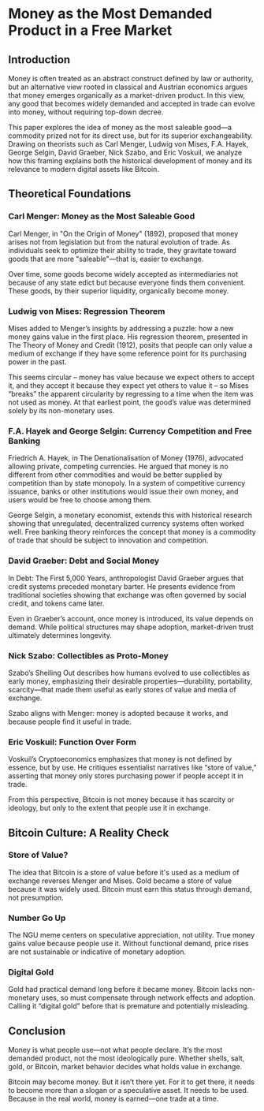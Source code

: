 
# Money as the Most Demanded Product in a Free Market

## Introduction

Money is often treated as an abstract construct defined by law or authority, but an alternative view rooted in classical and Austrian economics argues that money emerges organically as a market-driven product. In this view, any good that becomes widely demanded and accepted in trade can evolve into money, without requiring top-down decree.

This paper explores the idea of money as the most saleable good—a commodity prized not for its direct use, but for its superior exchangeability. Drawing on theorists such as Carl Menger, Ludwig von Mises, F.A. Hayek, George Selgin, David Graeber, Nick Szabo, and Eric Voskuil, we analyze how this framing explains both the historical development of money and its relevance to modern digital assets like Bitcoin.

## Theoretical Foundations

### Carl Menger: Money as the Most Saleable Good

Carl Menger, in "On the Origin of Money" (1892), proposed that money arises not from legislation but from the natural evolution of trade. As individuals seek to optimize their ability to trade, they gravitate toward goods that are more "saleable"—that is, easier to exchange.

Over time, some goods become widely accepted as intermediaries not because of any state edict but because everyone finds them convenient. These goods, by their superior liquidity, organically become money.

### Ludwig von Mises: Regression Theorem

Mises added to Menger’s insights by addressing a puzzle: how a new money gains value in the first place. His regression theorem, presented in The Theory of Money and Credit (1912), posits that people can only value a medium of exchange if they have some reference point for its purchasing power in the past.

This seems circular – money has value because we expect others to accept it, and they accept it because they expect yet others to value it – so Mises “breaks” the apparent circularity by regressing to a time when the item was not used as money. At that earliest point, the good’s value was determined solely by its non-monetary uses.

### F.A. Hayek and George Selgin: Currency Competition and Free Banking

Friedrich A. Hayek, in The Denationalisation of Money (1976), advocated allowing private, competing currencies. He argued that money is no different from other commodities and would be better supplied by competition than by state monopoly. In a system of competitive currency issuance, banks or other institutions would issue their own money, and users would be free to choose among them.

George Selgin, a monetary economist, extends this with historical research showing that unregulated, decentralized currency systems often worked well. Free banking theory reinforces the concept that money is a commodity of trade that should be subject to innovation and competition.

### David Graeber: Debt and Social Money

In Debt: The First 5,000 Years, anthropologist David Graeber argues that credit systems preceded monetary barter. He presents evidence from traditional societies showing that exchange was often governed by social credit, and tokens came later.

Even in Graeber’s account, once money is introduced, its value depends on demand. While political structures may shape adoption, market-driven trust ultimately determines longevity.

### Nick Szabo: Collectibles as Proto-Money

Szabo’s Shelling Out describes how humans evolved to use collectibles as early money, emphasizing their desirable properties—durability, portability, scarcity—that made them useful as early stores of value and media of exchange.

Szabo aligns with Menger: money is adopted because it works, and because people find it useful in trade.

### Eric Voskuil: Function Over Form

Voskuil’s Cryptoeconomics emphasizes that money is not defined by essence, but by use. He critiques essentialist narratives like “store of value,” asserting that money only stores purchasing power if people accept it in trade.

From this perspective, Bitcoin is not money because it has scarcity or ideology, but only to the extent that people use it in exchange.

## Bitcoin Culture: A Reality Check

### Store of Value?

The idea that Bitcoin is a store of value before it's used as a medium of exchange reverses Menger and Mises. Gold became a store of value because it was widely used. Bitcoin must earn this status through demand, not presumption.

### Number Go Up

The NGU meme centers on speculative appreciation, not utility. True money gains value because people use it. Without functional demand, price rises are not sustainable or indicative of monetary adoption.

### Digital Gold

Gold had practical demand long before it became money. Bitcoin lacks non-monetary uses, so must compensate through network effects and adoption. Calling it “digital gold” before that is premature and potentially misleading.

## Conclusion

Money is what people use—not what people declare. It’s the most demanded product, not the most ideologically pure. Whether shells, salt, gold, or Bitcoin, market behavior decides what holds value in exchange.

Bitcoin may become money. But it isn’t there yet. For it to get there, it needs to become more than a slogan or a speculative asset. It needs to be used. Because in the real world, money is earned—one trade at a time.
